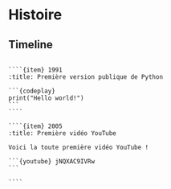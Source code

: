 # Histoire

## Timeline

``````{timeline}

````{item} 1991
:title: Première version publique de Python

```{codeplay}
print("Hello world!")
```
````

````{item} 2005
:title: Première vidéo YouTube

Voici la toute première vidéo YouTube !

```{youtube} jNQXAC9IVRw
```

````

``````